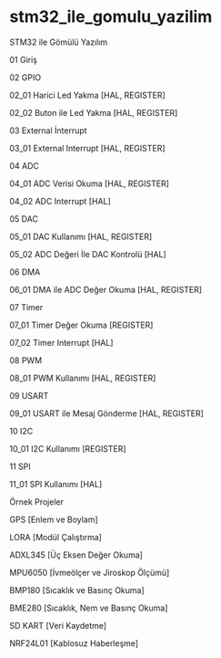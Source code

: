 # stm32_ile_gomulu_yazilim

STM32 ile Gömülü Yazılım

01 Giriş

02 GPIO 

02_01 Harici Led Yakma [HAL, REGISTER]

02_02 Buton ile Led Yakma [HAL, REGISTER]

03 External İnterrupt

03_01 External Interrupt [HAL, REGISTER]

04 ADC 

04_01 ADC Verisi Okuma [HAL, REGISTER]

04_02 ADC Interrupt [HAL]

05 DAC 

05_01 DAC Kullanımı [HAL, REGISTER]

05_02 ADC Değeri İle DAC Kontrolü [HAL]

06 DMA

06_01 DMA ile ADC Değer Okuma [HAL, REGISTER]

07 Timer

07_01 Timer Değer Okuma [REGISTER]

07_02 Timer Interrupt [HAL]

08 PWM

08_01 PWM Kullanımı [HAL, REGISTER]

09 USART

09_01 USART ile Mesaj Gönderme [HAL, REGISTER]

10 I2C

10_01 I2C Kullanımı [REGISTER]

11 SPI 

11_01 SPI Kullanımı [HAL]

Örnek Projeler

GPS [Enlem ve Boylam]

LORA [Modül Çalıştırma] 

ADXL345 [Üç Eksen Değer Okuma] 

MPU6050 [İvmeölçer ve Jiroskop Ölçümü] 

BMP180 [Sıcaklık ve Basınç Okuma] 

BME280 [Sıcaklık, Nem ve Basınç Okuma]

SD KART [Veri Kaydetme] 

NRF24L01 [Kablosuz Haberleşme] 
